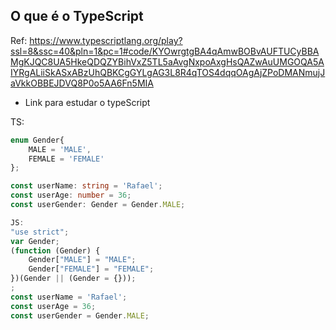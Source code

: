 ## O que é o TypeScript

Ref: https://www.typescriptlang.org/play?ssl=8&ssc=40&pln=1&pc=1#code/KYOwrgtgBA4qAmwBOBvAUFTUCyBBAMgKJQC8UA5HkeQDQZYBihVxZ5TL5aAvgNxpoAxgHsQAZwAuUMGOQA5AIYRgALiiSkASxABzUhQBKCgGYLgAG3L8R4qTOS4dqqOAgAjZPoDMANmujJaVkkOBBEJDVQ8P0o5AA6Fn5MIA

- Link para estudar o typeScript

TS:
```typescript
enum Gender{
    MALE = 'MALE',
    FEMALE = 'FEMALE'
};

const userName: string = 'Rafael';
const userAge: number = 36;
const userGender: Gender = Gender.MALE;
```

```javascript
JS:
"use strict";
var Gender;
(function (Gender) {
    Gender["MALE"] = "MALE";
    Gender["FEMALE"] = "FEMALE";
})(Gender || (Gender = {}));
;
const userName = 'Rafael';
const userAge = 36;
const userGender = Gender.MALE;
```